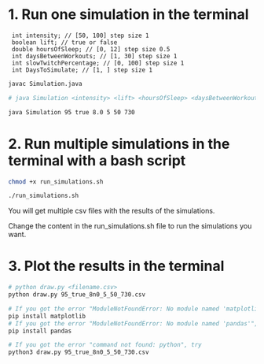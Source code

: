 # 1. Run one simulation in the terminal

     int intensity; // [50, 100] step size 1
     boolean lift; // true or false
     double hoursOfSleep; // [0, 12] step size 0.5
     int daysBetweenWorkouts; // [1, 30] step size 1
     int slowTwitchPercentage; // [0, 100] step size 1
     int DaysToSimulate; // [1, ] step size 1
```bash
javac Simulation.java

# java Simulation <intensity> <lift> <hoursOfSleep> <daysBetweenWorkouts> <slowTwitchPercentage> <DaysToSimulate>

java Simulation 95 true 8.0 5 50 730
```

# 2. Run multiple simulations in the terminal with a bash script

```bash
chmod +x run_simulations.sh

./run_simulations.sh
```

You will get multiple csv files with the results of the simulations.
 
Change the content in the run_simulations.sh file to run the simulations you want.


# 3. Plot the results in the terminal
```bash
# python draw.py <filename.csv>
python draw.py 95_true_8n0_5_50_730.csv
```
```bash
# If you got the error "ModuleNotFoundError: No module named 'matplotlib'", run the following command
pip install matplotlib
# If you got the error "ModuleNotFoundError: No module named 'pandas'", run the following command
pip install pandas
```

```bash
# If you got the error "command not found: python", try
python3 draw.py 95_true_8n0_5_50_730.csv
```